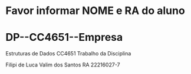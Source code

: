 # Favor informar NOME e RA do aluno

# DP--CC4651--Empresa
Estruturas de Dados CC4651 Trabalho da Disciplina


Filipi de Luca Valim dos Santos RA 22216027-7
